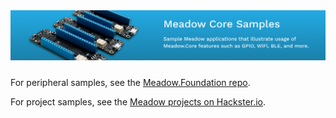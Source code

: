 <img src="Design/banner.jpg" style="margin-bottom:10px" />

For peripheral samples, see the [Meadow.Foundation repo](https://github.com/wildernesslabs/Meadow.Foundation).

For project samples, see the [Meadow projects on Hackster.io](https://www.hackster.io/WildernessLabs/projects?sort=published).